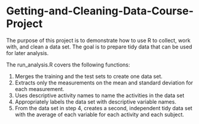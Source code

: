 # Getting-and-Cleaning-Data-Course-Project

The purpose of this project is to demonstrate how to use R to collect, work with, and clean a data set. The goal is to prepare tidy data that can be used for later analysis. 

The run_analysis.R covers the following functions:

  1. Merges the training and the test sets to create one data set.
  2. Extracts only the measurements on the mean and standard deviation for each measurement.
  3. Uses descriptive activity names to name the activities in the data set
  4. Appropriately labels the data set with descriptive variable names.
  5. From the data set in step 4, creates a second, independent tidy data set with the average of each variable for each activity and each subject.


